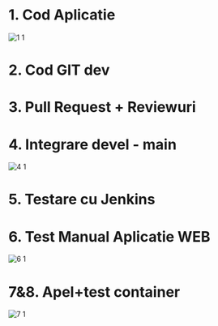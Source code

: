 # 1. Cod Aplicatie             

![1 1](https://github.com/NegreaMarius/curs_vcgj_443D_fructe/assets/127781317/1360f957-0aa3-4afb-9959-5d57ddd2f4df)



# 2. Cod GIT dev          


# 3. Pull Request + Reviewuri       


# 4. Integrare devel - main   

![4 1](https://github.com/NegreaMarius/curs_vcgj_443D_fructe/assets/127781317/2a57fedc-d7b1-4efc-a2dc-720027719cec)


# 5. Testare cu Jenkins        

# 6. Test Manual Aplicatie WEB    

![6 1](https://github.com/NegreaMarius/curs_vcgj_443D_fructe/assets/127781317/3b1f533a-6e40-464e-95f9-460af319c35a)




# 7&8. Apel+test container      

![7 1](https://github.com/NegreaMarius/curs_vcgj_443D_fructe/assets/127781317/e97489a3-1ffe-4802-83f2-9b0a2f941bc9)
